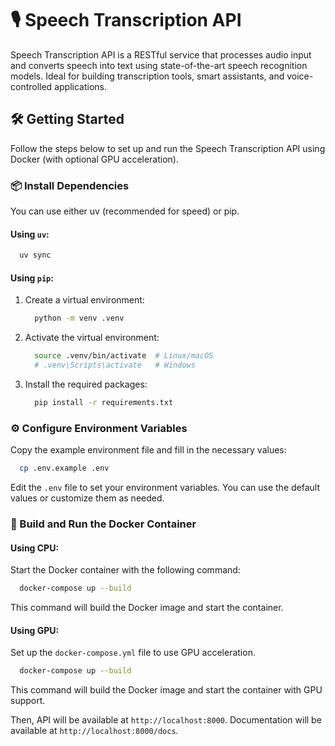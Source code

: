 # 🎙 Speech Transcription API

Speech Transcription API is a RESTful service that processes audio input and converts speech into text using state-of-the-art speech recognition models. Ideal for building transcription tools, smart assistants, and voice-controlled applications.

## 🛠️ Getting Started

Follow the steps below to set up and run the Speech Transcription API using Docker (with optional GPU acceleration).

### 📦 Install Dependencies

You can use either uv (recommended for speed) or pip.

#### Using `uv`:
```bash
  uv sync
```

#### Using `pip`:
1. Create a virtual environment:
    ```bash
      python -m venv .venv
    ```
2. Activate the virtual environment:
    ```bash
      source .venv/bin/activate  # Linux/macOS
      # .venv\Scripts\activate   # Windows
    ```
3. Install the required packages:
    ```bash
      pip install -r requirements.txt
    ```

### ⚙️ Configure Environment Variables

Copy the example environment file and fill in the necessary values:

```bash
  cp .env.example .env
```

Edit the `.env` file to set your environment variables. You can use the default values or customize them as needed.

### 🐳 Build and Run the Docker Container

#### Using CPU:
Start the Docker container with the following command:

```bash
  docker-compose up --build
```
This command will build the Docker image and start the container.

#### Using GPU:

Set up the `docker-compose.yml` file to use GPU acceleration.

```bash
  docker-compose up --build
```

This command will build the Docker image and start the container with GPU support.

Then, API will be available at `http://localhost:8000`.
Documentation will be available at `http://localhost:8000/docs`.
